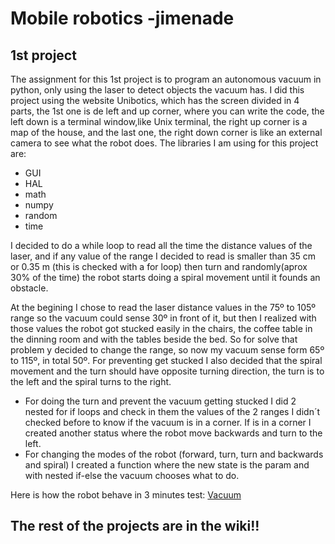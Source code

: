# Mobile robotics -jimenade
## 1st project
The assignment for this 1st project is to program an autonomous vacuum in python, only using the laser to detect objects the vacuum has.
I did this project using the website Unibotics, which has the screen divided in 4 parts, the 1st one is de left and up corner, where you can write the code, the left down is a terminal window,like Unix terminal, the right up corner is a map of the house, and the last one, the right down corner is like an external camera to see what the robot does.
The libraries I am using for this project are: 
* GUI
* HAL 
* math
* numpy
* random
* time

I decided to do a while loop to read all the time the distance values of the laser, and if any value of the range I decided to read is smaller than 35 cm or 0.35 m (this is checked with a for loop) then turn and randomly(aprox 30% of the time) the robot starts doing a spiral movement until it founds an obstacle.

At the begining I chose to read the laser distance values in the 75º to 105º range so the vacuum could sense 30º in front of it, but then I realized with those values the robot got stucked easily in the chairs, the coffee table in the dinning room and with the tables beside the bed.
So for solve that problem y decided to change the range, so now my vacuum sense form 65º to 115º, in total 50º.
For preventing get stucked I also decided that the spiral movement and the turn should have opposite turning direction, the turn is to the left and the spiral turns to the right.

- For doing the turn and prevent the vacuum getting stucked I did 2 nested for if loops and check in them the values of the 2 ranges I didn´t checked before to know if the vacuum is in a corner. If is in a corner I created another status where the robot move backwards and turn to the left. 
- For changing the modes of the robot (forward, turn, turn and backwards and spiral) I created a function where the new state is the param and with nested if-else the vacuum chooses what to do.

Here is how the robot behave in 3 minutes test: 
[Vacuum](https://github.com/jimenade/rob.movil-jimenade/assets/102520569/bc16a8ce-e185-4889-ade3-cb6f65996902)


## The rest of the projects are in the wiki!!
